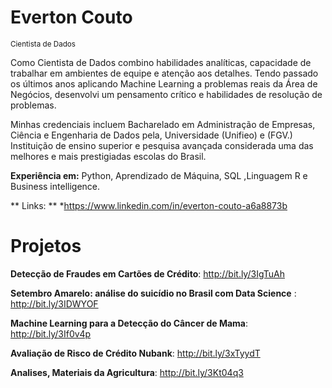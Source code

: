 



  
# Everton Couto


<sub> Cientista de Dados  

Como Cientista de Dados  combino habilidades analíticas, capacidade de trabalhar em ambientes de equipe e atenção aos detalhes. Tendo passado os últimos anos aplicando Machine Learning a problemas reais da Área de Negócios, desenvolvi um pensamento crítico e habilidades de resolução de problemas.

Minhas credenciais incluem Bacharelado em Administração de Empresas, Ciência e Engenharia de Dados pela,  Universidade (Unifieo) e (FGV.)  Instituição de ensino superior e pesquisa avançada considerada uma das melhores e mais prestigiadas escolas do Brasil.

**Experiência em:** Python, Aprendizado de Máquina, SQL ,Linguagem R e Business intelligence.

** Links: **
*https://www.linkedin.com/in/everton-couto-a6a8873b
  
 # Projetos
 
**Detecção de Fraudes em Cartões de Crédito**: http://bit.ly/3IgTuAh
  
**Setembro Amarelo: análise do suicídio no Brasil com Data Science** : http://bit.ly/3IDWYOF

**Machine Learning para a Detecção do Câncer de Mama**: http://bit.ly/3If0v4p
  
 **Avaliação de Risco de Crédito Nubank**: http://bit.ly/3xTyydT
 
 **Analises, Materiais da Agricultura**: http://bit.ly/3Kt04q3
